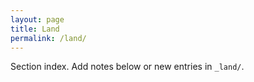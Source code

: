 ```yaml
---
layout: page
title: Land
permalink: /land/
---
```

Section index. Add notes below or new entries in `_land/`.
